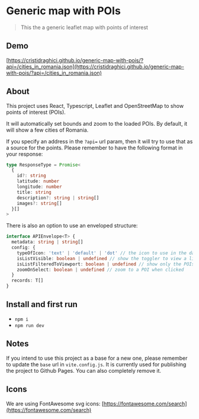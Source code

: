 # Generic map with POIs

> This the a generic leaflet map with points of interest

## Demo

[https://cristidraghici.github.io/generic-map-with-pois/?api=/cities_in_romania.json](https://cristidraghici.github.io/generic-map-with-pois/?api=/cities_in_romania.json)

## About

This project uses React, Typescript, Leaflet and OpenStreetMap to show points of interest (POIs).

It will automatically set bounds and zoom to the loaded POIs. By default, it will show a few cities of Romania.

If you specify an address in the `?api=` url param, then it will try to use that as a source for the points. Please remember to have the following format in your response:

```typescript
type ResponseType = Promise<
  {
    id?: string
    latitude: number
    longitude: number
    title: string
    description?: string | string[]
    images?: string[]
  }[]
>
```

There is also an option to use an enveloped structure:

```typescript
interface APIEnvelope<T> {
  metadata: string | string[]
  config: {
    typeOfIcon: 'text' | 'default' | 'dot' // the icon to use in the data
    isListVisible: boolean | undefined // show the toggler to view a list
    isListFilteredToViewport: boolean | undefined // show only the POIs in the viewport
    zoomOnSelect: boolean | undefined // zoom to a POI when clicked
  }
  records: T[]
}
```

## Install and first run

- `npm i`
- `npm run dev`

## Notes

If you intend to use this project as a base for a new one, please remember to update the `base` url in `vite.config.js`. It is currently used for publishing the project to Github Pages. You can also completely remove it.

## Icons

We are using FontAwesome svg icons: [https://fontawesome.com/search](https://fontawesome.com/search)
